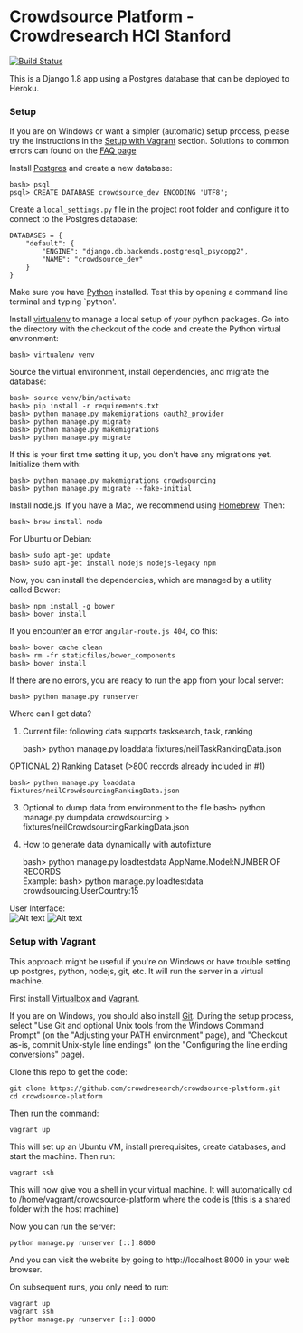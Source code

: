 # Crowdsource Platform - Crowdresearch HCI Stanford

[![Build Status](https://travis-ci.org/crowdresearch/crowdsource-platform.svg)](https://travis-ci.org/crowdresearch/crowdsource-platform)


This is a Django 1.8 app using a Postgres database that can be deployed to Heroku.

### Setup

If you are on Windows or want a simpler (automatic) setup process, please try the instructions in the [Setup with Vagrant](#setup-with-vagrant) section. Solutions to common errors can found on the [FAQ page](http://crowdresearch.stanford.edu/w/index.php?title=FAQs)

Install [Postgres](http://postgresapp.com/) and create a new database:

    bash> psql
    psql> CREATE DATABASE crowdsource_dev ENCODING 'UTF8';

Create a `local_settings.py` file in the project root folder and configure it to connect to the Postgres database:

    DATABASES = {
        "default": {
            "ENGINE": "django.db.backends.postgresql_psycopg2",
            "NAME": "crowdsource_dev"
        }
    }

Make sure you have [Python](https://www.python.org/downloads/) installed. Test this by opening a command line terminal and typing `python'. 

Install [virtualenv](https://virtualenv.pypa.io/en/latest/installation.html) to manage a local setup of your python packages. Go into the directory with the checkout of the code and create the Python virtual environment:

    bash> virtualenv venv

Source the virtual environment, install dependencies, and migrate the database:

    bash> source venv/bin/activate
    bash> pip install -r requirements.txt
    bash> python manage.py makemigrations oauth2_provider
    bash> python manage.py migrate
    bash> python manage.py makemigrations
    bash> python manage.py migrate

If this is your first time setting it up, you don't have any migrations yet. Initialize them with:

    bash> python manage.py makemigrations crowdsourcing
    bash> python manage.py migrate --fake-initial

Install node.js. If you have a Mac, we recommend using [Homebrew](http://brew.sh/). Then:

    bash> brew install node
    
For Ubuntu or Debian:

    bash> sudo apt-get update
    bash> sudo apt-get install nodejs nodejs-legacy npm
    
Now, you can install the dependencies, which are managed by a utility called Bower:

    bash> npm install -g bower
    bash> bower install

If you encounter an error `angular-route.js 404`, do this:

    bash> bower cache clean
    bash> rm -fr staticfiles/bower_components
    bash> bower install
    
If there are no errors, you are ready to run the app from your local server:

    bash> python manage.py runserver
    
Where can I get data?
1) Current file: following data supports tasksearch, task, ranking  
    
    bash> python manage.py loaddata fixtures/neilTaskRankingData.json

OPTIONAL
2) Ranking Dataset  (>800 records already included in #1)

    bash> python manage.py loaddata fixtures/neilCrowdsourcingRankingData.json
 
3) Optional to dump data from environment to the file
   bash> python manage.py dumpdata crowdsourcing > fixtures/neilCrowdsourcingRankingData.json
    
4) How to generate data dynamically with autofixture 

    bash> python manage.py loadtestdata AppName.Model:NUMBER OF RECORDS  
    Example: bash> python manage.py loadtestdata crowdsourcing.UserCountry:15
   
User Interface:  
![Alt text](http://crowdresearch.stanford.edu/w/img_auth.php/9/9d/NeilGLanding.png "Landing")
![Alt text](http://crowdresearch.stanford.edu/w/img_auth.php/0/0f/NeilReg.png "Registration") 

### Setup with Vagrant

This approach might be useful if you're on Windows or have trouble setting up postgres, python, nodejs, git, etc. It will run the server in a virtual machine.

First install [Virtualbox](https://www.virtualbox.org/) and [Vagrant](https://www.vagrantup.com/).

If you are on Windows, you should also install [Git](http://msysgit.github.io/). During the setup process, select "Use Git and optional Unix tools from the Windows Command Prompt" (on the "Adjusting your PATH environment" page), and "Checkout as-is, commit Unix-style line endings" (on the "Configuring the line ending conversions" page).

Clone this repo to get the code:

    git clone https://github.com/crowdresearch/crowdsource-platform.git
    cd crowdsource-platform

Then run the command:

    vagrant up

This will set up an Ubuntu VM, install prerequisites, create databases, and start the machine. Then run:

    vagrant ssh

This will now give you a shell in your virtual machine.  It will automatically cd to /home/vagrant/crowdsource-platform where the code is (this is a shared folder with the host machine)

Now you can run the server:

    python manage.py runserver [::]:8000

And you can visit the website by going to http://localhost:8000 in your web browser.

On subsequent runs, you only need to run:

    vagrant up
    vagrant ssh
    python manage.py runserver [::]:8000
